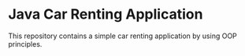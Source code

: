 # Java Car Renting Application
This repository contains a simple car renting application by using OOP principles.
